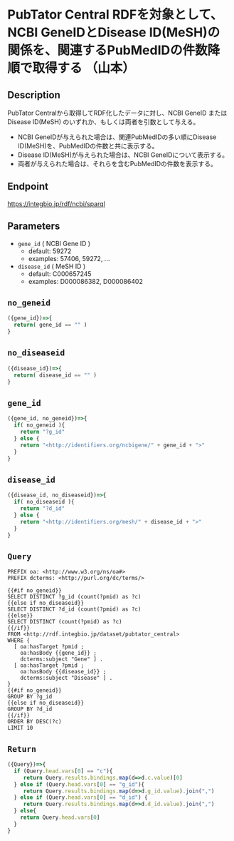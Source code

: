 # PubTator Central RDFを対象として、NCBI GeneIDとDisease ID(MeSH)の関係を、関連するPubMedIDの件数降順で取得する （山本）

## Description
PubTator Centralから取得してRDF化したデータに対し、NCBI GeneID または Disease ID(MeSH) のいずれか、もしくは両者を引数として与える。
* NCBI GeneIDが与えられた場合は、関連PubMedIDの多い順にDisease ID(MeSH)を、PubMedIDの件数と共に表示する。
* Disease ID(MeSH)が与えられた場合は、NCBI GeneIDについて表示する。
* 両者が与えられた場合は、それらを含むPubMedIDの件数を表示する。

## Endpoint

https://integbio.jp/rdf/ncbi/sparql

## Parameters

* `gene_id` ( NCBI Gene ID )
  * default: 59272
  * examples: 57406, 59272, ...
* `disease_id` ( MeSH ID )
  * default: C000657245
  * examples: D000086382, D000086402

## `no_geneid`
```javascript
({gene_id})=>{
  return( gene_id == "" )
}
```
## `no_diseaseid`
```javascript
({disease_id})=>{
  return( disease_id == "" )
}
```
## `gene_id`
```javascript
({gene_id, no_geneid})=>{
  if( no_geneid ){
    return "?g_id"
  } else {
    return "<http://identifiers.org/ncbigene/" + gene_id + ">"
  }
}
```
## `disease_id`
```javascript
({disease_id, no_diseaseid})=>{
  if( no_diseaseid ){
    return "?d_id"
  } else {
    return "<http://identifiers.org/mesh/" + disease_id + ">"
  }
}
```

## `Query`

```sparql
PREFIX oa: <http://www.w3.org/ns/oa#>
PREFIX dcterms: <http://purl.org/dc/terms/>

{{#if no_geneid}}
SELECT DISTINCT ?g_id (count(?pmid) as ?c)
{{else if no_diseaseid}}
SELECT DISTINCT ?d_id (count(?pmid) as ?c)
{{else}}
SELECT DISTINCT (count(?pmid) as ?c)
{{/if}}
FROM <http://rdf.integbio.jp/dataset/pubtator_central>
WHERE {
  [ oa:hasTarget ?pmid ;
    oa:hasBody {{gene_id}} ;
    dcterms:subject "Gene" ] .
  [ oa:hasTarget ?pmid ;
    oa:hasBody {{disease_id}} ;
    dcterms:subject "Disease" ] .
}
{{#if no_geneid}}
GROUP BY ?g_id
{{else if no_diseaseid}}
GROUP BY ?d_id
{{/if}}
ORDER BY DESC(?c)
LIMIT 10
```

## `Return`

```javascript
({Query})=>{
  if (Query.head.vars[0] == "c"){
     return Query.results.bindings.map(d=>d.c.value)[0]
  } else if (Query.head.vars[0] == "g_id"){
     return Query.results.bindings.map(d=>d.g_id.value).join(",")
  } else if (Query.head.vars[0] == "d_id") {
     return Query.results.bindings.map(d=>d.d_id.value).join(",")
  } else{
    return Query.head.vars[0]
  }
}